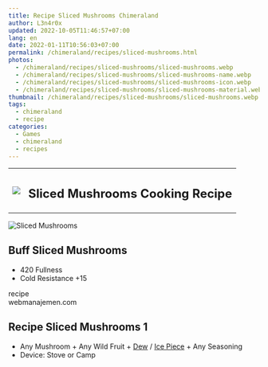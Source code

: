 ```yaml
---
title: Recipe Sliced Mushrooms Chimeraland
author: L3n4r0x
updated: 2022-10-05T11:46:57+07:00
lang: en
date: 2022-01-11T10:56:03+07:00
permalink: /chimeraland/recipes/sliced-mushrooms.html
photos:
  - /chimeraland/recipes/sliced-mushrooms/sliced-mushrooms.webp
  - /chimeraland/recipes/sliced-mushrooms/sliced-mushrooms-name.webp
  - /chimeraland/recipes/sliced-mushrooms/sliced-mushrooms-icon.webp
  - /chimeraland/recipes/sliced-mushrooms/sliced-mushrooms-material.webp
thumbnail: /chimeraland/recipes/sliced-mushrooms/sliced-mushrooms.webp
tags:
  - chimeraland
  - recipe
categories:
  - Games
  - chimeraland
  - recipes
---
```


<section id="bootstrap-wrapper">
  <link
    rel="stylesheet"
    href="https://rawcdn.githack.com/dimaslanjaka/Web-Manajemen/870a349/css/bootstrap-5-3-0-alpha3-wrapper.css"
  />
  <div class="row mb-2">
    <div class="col-md-12 mb-2">
      <table class="table" id="post-info">
        <tbody>
          <tr>
            <td>
              <img
                class="d-inline-block me-2"
                src="/chimeraland/recipes/sliced-mushrooms/sliced-mushrooms-icon.webp"
                width="auto"
                height="auto"
              />
            </td>
            <td><h1 class="fs-5">Sliced Mushrooms Cooking Recipe</h1></td>
          </tr>
        </tbody>
      </table>
    </div>
  </div>
  <div class="card mb-2 bg-dark text-light">
    <div class="row g-0">
      <div class="col-sm-4 position-relative mb-2">
        <img
          src="/chimeraland/recipes/sliced-mushrooms/sliced-mushrooms-material.webp"
          class="card-img fit-cover w-100 h-100"
          alt="Sliced Mushrooms"
          data-fancybox="true"
        />
      </div>
      <div class="col-sm-8 mb-2">
        <div class="card-body">
          <h2 class="card-title fs-5">Buff Sliced Mushrooms</h2>
          <div class="card-text">
            <ul>
              <li>420 Fullness</li>
              <li>Cold Resistance +15</li>
            </ul>
          </div>
          <span class="badge rounded-pill">recipe</span>
        </div>
        <div class="card-footer text-end text-muted">webmanajemen.com</div>
      </div>
    </div>
  </div>
  <div class="row mb-2">
    <div class="col-12 col-lg-6 recipe-item mb-2">
      <div class="card bg-dark text-light">
        <div class="card-body">
          <h2 class="card-title fs-5">Recipe Sliced Mushrooms 1</h2>
          <div class="card-text">
            <ul>
              <li>
                Any Mushroom<span> + </span>Any Wild Fruit<span> + </span
                ><a
                  class="text-decoration-none text-primary"
                  href="/chimeraland/materials/dew.html"
                  >Dew</a
                ><span> / </span
                ><a
                  class="text-decoration-none text-primary"
                  href="/chimeraland/materials/ice-piece.html"
                  >Ice Piece</a
                ><span> + </span>Any Seasoning
              </li>
              <li>Device: Stove or Camp</li>
            </ul>
          </div>
        </div>
      </div>
    </div>
  </div>
</section>